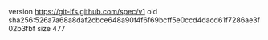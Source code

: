 version https://git-lfs.github.com/spec/v1
oid sha256:526a7a68a8daf2cbce648a90f4f6f69bcff5e0ccd4dacd61f7286ae3f02b3fbf
size 477
